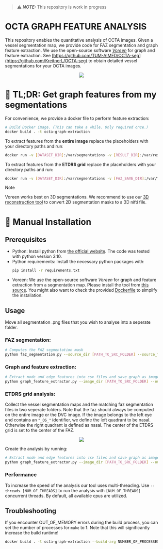 > ⚠️ **_NOTE:_** This repository is work in progress
# OCTA GRAPH FEATURE ANALYSIS

This repository enables the quantitative analysis of OCTA images. Given a vessel segmentation map, we provide code for FAZ segmentation and graph feature extraction. We use the open-source software [*Voreen*](https://www.uni-muenster.de/Voreen/) for graph and feature extraction. See [https://github.com/TUM-AIMED/OCTA-seg](https://github.com/KreitnerL/OCTA-seg) to obtain detailed vessel segmentations for your OCTA images.
<div style="text-align:center">
    <img src="images/graph_extraction_pipeline.png" style="max-width:1000px">
</div>

# 🔴 TL;DR: Get graph features from my segmentations
For convenience, we provide a docker file to perform feature extraction:
```sh
# Build Docker image. (This can take a while. Only required once.)
docker build . -t octa-graph-extraction
``` 
To extract features from the **entire image** replace the placeholders with your directory paths and run:
```sh
docker run -v [DATASET_DIR]:/var/segmentations -v [RESULT_DIR]:/var/results octa-graph-extraction full
``` 
To extract features from the **ETDRS grid** replace the placeholders with your directory paths and run:
```sh
docker run -v [DATASET_DIR]:/var/segmentations -v [FAZ_SAVE_DIR]:/var/faz -v [RESULT_DIR]:/var/results octa-graph-extraction etdrs
``` 
> [!NOTE]
> Voreen works best on 3D segmentations. We recommend to use our [3D reconstruction tool](https://github.com/TUM-AIMED/OCTA-seg#3-generate-a-3d-reconstruction-of-your-2d-segmentation-map-results-will-be-given-as-nifti-file) to convert 2D segmentation masks to a 3D nifti file.

# 🔵 Manual Installation
## Prerequisites
- Python: Install python from [the official website](https://www.python.org/downloads/). The code was tested with python version 3.10.
- Python requirements: Install the necessary python packages with:
    ```sh
    pip install -r requirements.txt
    ```
- Voreen: We use the open-source software *Voreen* for graph and feature extraction from a segmentation map. Please install the tool from [this source](https://github.com/jqmcginnis/voreen_tools). You might also want to check the provided [Dockerfile](Dockerfile) to simplify the installation.


## Usage
Move all segmentation .png files that you wish to analyse into a seperate folder.

### FAZ segmentation:
```sh
# Computes the FAZ segmentation mask
python faz_segmentation.py --source_dir [PATH_TO_SRC_FOLDER] --source_files "/*.png" --output_dir [PATH_TO_RESULT_FOLDER]
```
### Graph and feature extraction:
```sh
# Extract node and edge features into csv files and save graph as image
python graph_feature_extractor.py --image_dir [PATH_TO_SRC_FOLDER] --output_dir [PATH_TO_RESULT_FOLDER] --voreen_tool_path [PATH_TO_BIN_FOLDER] --colorize_graph True
```
### ETDRS grid analysis:
Collect the vessel segmentation maps and the matching faz segmentation files in two seperate folders. Note that the faz should always be computed on the entire image or the DVC image. If the image belongs to the left eye and contains an `"_OS_"` identifier, we define the left quadrant to be nasal. Otherwise the right quadrant is defined as nasal. The center of the ETDRS grid is set to the center of the FAZ.
<div style="text-align:center">
    <img src="images/etdrs.png" style="max-width:900px">
</div>

Create the analysis by running:

```sh
# Extract node and edge features into csv files and save graph as image
python graph_feature_extractor.py --image_dir [PATH_TO_SRC_FOLDER] --output_dir [PATH_TO_RESULT_FOLDER] --voreen_tool_path [PATH_TO_BIN_FOLDER] --colorize_graph True --ETDRS --faz_dir [PATH_TO_FAZ_DIR]
```

### Performance
To increase the speed of the analysis our tool uses multi-threading. Use `--threads [NUM_OF_THREADS]` to run the analysis with `[NUM_OF_THREADS]` concurrent threads. By default, all available cpus are utilized.

## Troubleshooting
If you encounter OUT_OF_MEMORY errors during the build process, you can set the number of processes for `make` to 1. Note that this will significantly increase the build runtime!
```sh
docker build . -t octa-graph-extraction --build-arg NUMBER_OF_PROCESSES=1
```